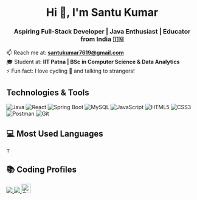 <h1 align="center">Hi 👋, I'm Santu Kumar</h1>
<h3 align="center">Aspiring Full-Stack Developer | Java Enthusiast | Educator from India 🇮🇳</h3>

📫 Reach me at: **santukumar7619@gmail.com**  
🎓 Student at: **IIT Patna | BSc in Computer Science & Data Analytics**  
⚡ Fun fact: I love cycling 🚴 and talking to strangers!

## Technologies & Tools

![Java](https://img.shields.io/badge/Java-ED8B00?style=for-the-badge&logo=java&logoColor=white)
![React](https://img.shields.io/badge/React-20232A?style=for-the-badge&logo=react&logoColor=61DAFB)
![Spring Boot](https://img.shields.io/badge/Spring_Boot-6DB33F?style=for-the-badge&logo=spring-boot&logoColor=white)
![MySQL](https://img.shields.io/badge/MySQL-0d94a4?style=for-the-badge&logo=mysql&logoColor=white)
![JavaScript](https://img.shields.io/badge/JavaScript-F7DF1E?style=for-the-badge&logo=javascript&logoColor=black)
![HTML5](https://img.shields.io/badge/HTML5-E34F26?style=for-the-badge&logo=html5&logoColor=white)
![CSS3](https://img.shields.io/badge/CSS3-1572B6?style=for-the-badge&logo=css3&logoColor=white)
![Postman](https://img.shields.io/badge/Postman-FF6C37?style=for-the-badge&logo=postman&logoColor=white)
![Git](https://img.shields.io/badge/Git-F05032?style=for-the-badge&logo=git&logoColor=white)


 
## 💻 Most Used Languages
  <img src="https://github-readme-stats.vercel.app/api/top-langs/?username=Santu-kumar364&layout=compact&theme=tokyonight&hide_border=true" alt="Top Languages" width=12px />


## 📚 Coding Profiles

<a href="https://leetcode.com/u/santukumar7619/">
  <img src="https://img.shields.io/badge/LeetCode-FFA116?style=for-the-badge&logo=LeetCode&logoColor=black" />
</a>
<a href="https://www.hackerrank.com/profile/santukumar7619">
  <img src="https://img.shields.io/badge/HackerRank-2EC866?style=for-the-badge&logo=HackerRank&logoColor=white" />
</a>
 <a href="https://www.naukri.com/code360/profile/5e2c8886-59a2-4393-943b-773290a29342">
  <img src="https://files.codingninjas.in/new-cn-logos-1-1711622387.svg" alt="Code360 Logo" height="24" />
</a>


 

 
  

